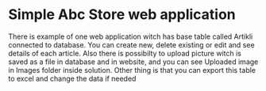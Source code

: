 <h1>Simple Abc Store web application</h1>
<p>There is example of one web application witch has base table called Artikli connected to database. You can create new, delete existing or edit and see details of each article.
   Also there is possibilty to upload picture witch is saved as a file in database and in website, and you can see Uploaded image in Images folder inside solution.
   Other thing is that you can export this table to excel and change the data if needed</p>
